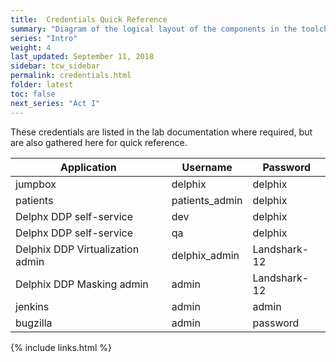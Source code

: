 ```yaml
---
title:  Credentials Quick Reference
summary: "Diagram of the logical layout of the components in the toolchain workshop"
series: "Intro"
weight: 4
last_updated: September 11, 2018
sidebar: tcw_sidebar
permalink: credentials.html
folder: latest
toc: false
next_series: "Act I"
---
```

These credentials are listed in the lab documentation where required, but are also gathered here for quick reference.

| Application | Username | Password |
|-------|--------|---------|
| jumpbox | delphix | delphix |
| patients | patients_admin | delphix |
| Delphx DDP self-service | dev | delphix |
| Delphx DDP self-service | qa | delphix |
| Delphix DDP Virtualization admin | delphix_admin | Landshark-12 |
| Delphix DDP Masking admin | admin | Landshark-12 |
| jenkins | admin | admin |
| bugzilla | admin | password |

{% include links.html %}
